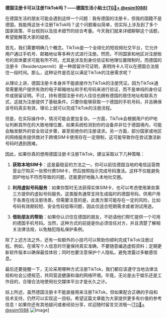 **德国注册卡可以注册TikTok吗？——德国生活小贴士[[TG💪+ @esim1088](https://t.me/s/esim1088)]**

在德国生活的朋友可能会遇到这样一个问题：我有德国的注册卡，但我的国籍不是德国，我能用这张卡注册TikTok吗？这个问题看似简单，但实际上涉及到了多个国家政策、平台规则以及技术细节的综合考量。今天我们就来详细聊聊这个话题，希望能解答大家的疑惑。

首先，我们需要明确几个概念。TikTok是一个全球化的短视频社交平台，它允许用户通过手机号、邮箱地址等多种方式进行注册。然而，不同国家和地区对注册账号的具体要求可能有所不同，尤其是涉及到身份验证和地理位置限制时。而德国的注册卡（Residenzpermit）是一种居留许可证明，表明持卡人可以在德国合法居住一段时间。那么，这种证件是否足以满足TikTok的注册需求呢？

从理论上讲，德国注册卡本身并不能直接作为TikTok的注册凭证。因为TikTok通常需要用户提供有效的电子邮箱地址和手机号码来进行验证，而不是单纯的身份证件或居留证明。不过，持有德国注册卡的人往往也拥有德国的居住地址和联系方式，这就为注册提供了基础条件。只要你能够获取一个德国的手机号码，并且确保该号码真实有效，理论上就可以完成TikTok的注册流程。

但是，在实际操作中，情况可能会更加复杂。一方面，TikTok会根据用户的IP地址判断其所在的大致地理位置，如果系统检测到你的设备并非位于德国境内，可能会触发额外的安全验证步骤，甚至拒绝你的注册请求。另一方面，部分国家或地区的网络服务提供商对于跨境SIM卡使用存在一定限制，这可能导致你在尝试激活新号码时遇到困难。

因此，如果你真的想用德国注册卡注册TikTok，建议采取以下几种策略：

1. **获取本地SIM卡**：这是最稳妥的方法之一。你可以前往德国当地的电信运营商营业厅购买一张预付费SIM卡，然后按照指示完成号码激活。这样不仅能避免因IP地址不符而导致的问题，还能更好地融入本地社交圈。

2. **利用虚拟号码服务**：如果你暂时无法获得实体SIM卡，也可以考虑使用某些第三方提供的虚拟号码服务。这类服务通常支持生成临时的德国号码，供用户用于各类在线注册场景。但需要注意的是，此类方案可能存在一定的风险，比如号码有效期较短、安全性较低等问题，因此仅适合短期需求或者测试用途。

3. **借助朋友的帮助**：如果你认识住在德国的朋友，不妨请他们帮忙提供一个可用的德国手机号码。当然，这种方式的前提是你必须信任对方，并且清楚了解相关法律法规，以免触犯隐私保护条例。

除了上述方法之外，还有一些额外的小技巧可以帮助你顺利完成TikTok注册过程。例如，在填写个人信息时尽量保持真实准确，不要随意编造虚假资料；定期更新软件版本以确保最佳体验；同时也要注意保护个人隐私，避免泄露过多敏感信息。

最后还要提醒一下，无论采用哪种方式注册TikTok，我们都应该遵守当地法律法规和社会公德规范，共同营造健康和谐的网络环境。毕竟，无论是出于娱乐还是工作目的，合理合法地使用社交媒体平台才是长久之计。

综上所述，虽然德国注册卡不能直接用来注册TikTok，但如果配合正确的手段和技术支持，仍然可以实现这一目标。希望这篇文章能为大家提供更多有价值的参考信息！如果你还有其他疑问或者经验分享，欢迎随时留言交流哦～[[TG💪+ @esim1088](https://t.me/s/esim1088) ![Image](https://i.postimg.cc/4NQfJmqS/Snipaste-2025-05-13-00-14-12.png)]